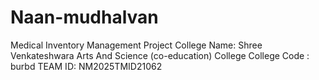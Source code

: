 # Naan-mudhalvan
Medical Inventory Management Project
College Name:  Shree Venkateshwara Arts And Science (co-education) College 
College Code : burbd 
TEAM ID:  NM2025TMID21062
